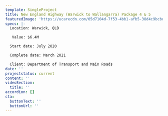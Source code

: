 ```yaml
---
template: SingleProject
title: New England Highway (Warwick to Wallangarra) Package 4 & 5
featuredImage: 'https://ucarecdn.com/05d7104d-7f53-4bb1-afb5-38d4c9bcbdf9/'
specs: |-
  Location: Warwick, QLD

   Value: $6.4M

  Start date: July 2020

  Complete date: March 2021

  Client: Department of Transport and Main Roads
date: ''
projectstatus: current
content: ''
videoSection:
  title: ''
accordion: []
cta:
  buttonText: ''
  buttonUrl: ''
---
```


